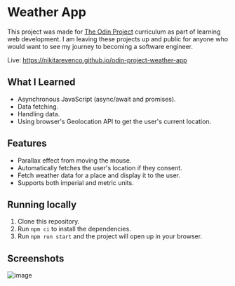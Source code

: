 # Weather App

This project was made for [The Odin Project](https://www.theodinproject.com/) curriculum as part of learning web development. I am leaving these projects up and public for anyone who would want to see my journey to becoming a software engineer. 

Live: https://nikitarevenco.github.io/odin-project-weather-app

## What I Learned

- Asynchronous JavaScript (async/await and promises).
- Data fetching.
- Handling data.
- Using browser's Geolocation API to get the user's current location.

## Features

- Parallax effect from moving the mouse.
- Automatically fetches the user's location if they consent.
- Fetch weather data for a place and display it to the user.
- Supports both imperial and metric units.

## Running locally

1. Clone this repository.
2. Run `npm ci` to install the dependencies.
3. Run `npm run start` and the project will open up in your browser.

## Screenshots

![image](https://github.com/user-attachments/assets/df45e6ce-7b70-4d38-9a92-e559aaaeead0)
